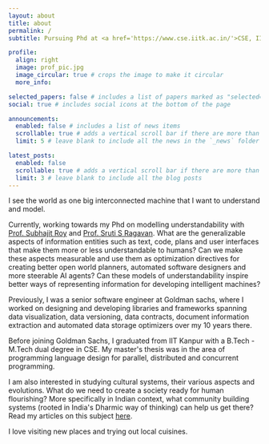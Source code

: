```yaml
---
layout: about
title: about
permalink: /
subtitle: Pursuing Phd at <a href='https://www.cse.iitk.ac.in/'>CSE, IIT Kanpur</a> (since 2024), Senior Software Engg at <a href='https://www.goldmansachs.com/worldwide/india'>Goldman Sachs, Bengaluru</a> (2013-23), B.Tech - M.Tech Dual Degree at <a href='https://www.cse.iitk.ac.in/'>CSE, IIT Kanpur</a> (2008-13)

profile:
  align: right
  image: prof_pic.jpg
  image_circular: true # crops the image to make it circular
  more_info:

selected_papers: false # includes a list of papers marked as "selected={true}"
social: true # includes social icons at the bottom of the page

announcements:
  enabled: false # includes a list of news items
  scrollable: true # adds a vertical scroll bar if there are more than 3 news items
  limit: 5 # leave blank to include all the news in the `_news` folder

latest_posts:
  enabled: false
  scrollable: true # adds a vertical scroll bar if there are more than 3 new posts items
  limit: 3 # leave blank to include all the blog posts
---
```


I see the world as one big interconnected machine that I want to understand and model.

Currently, working towards my Phd on modelling understandability with <a href='https://www.cse.iitk.ac.in/users/subhajit/'>Prof. Subhajit Roy</a> and <a href='https://sruti-s-ragavan.github.io/'>Prof. Sruti S Ragavan</a>. What are the generalizable aspects of information entities such as text, code, plans and user interfaces that make them more or less understandable to humans? Can we make these aspects measurable and use them as optimization directives for creating better open world planners, automated software designers and more steerable AI agents? Can these models of understandability inspire better ways of representing information for developing intelligent machines?

Previously, I was a senior software engineer at Goldman sachs, where I worked on designing and developing libraries and frameworks spanning data visualization, data versioning, data contracts, document information extraction and automated data storage optimizers over my 10 years there.

Before joining Goldman Sachs, I graduated from IIT Kanpur with a B.Tech - M.Tech dual degree in CSE. My master's thesis was in the area of programming language design for parallel, distributed and concurrent programming.

I am also interested in studying cultural systems, their various aspects and evolutions. What do we need to create a society ready for human flourishing? More specifically in Indian context, what community building systems (rooted in India's Dharmic way of thinking) can help us get there? Read my articles on this subject <a href='https://theprint.in/author/vikas-kushwaha/'>here</a>.

I love visiting new places and trying out local cuisines.